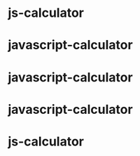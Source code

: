# js-calculator
# javascript-calculator
# javascript-calculator
# javascript-calculator
# js-calculator
